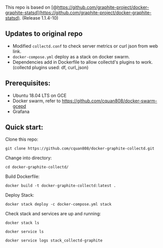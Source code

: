 This repo is based on [@https://github.com/graphite-project/docker-graphite-statsd](https://github.com/graphite-project/docker-graphite-statsd). (Release 1.1.4-10)

## Updates to original repo

- Modified `collectd.conf` to check server metrics or curl json from web link. 
- `docker-compose.yml` deploy as a stack on docker swarm.
- Dependencies add in Dockerfile to allow collectd's plugins to work. (collectd plugins used: df, curl_json)

## Prerequisites: 

- Ubuntu 18.04 LTS on GCE
- Docker swarm, refer to https://github.com/cquan808/docker-swarm-gcepd
- Grafana

## Quick start:

Clone this repo:

`git clone https://github.com/cquan808/docker-graphite-collectd.git`

Change into directory:

`cd docker-graphite-collectd/`

Build Dockerfile:

`docker build -t docker-graphite-collectd:latest .` 

Deploy Stack:

`docker stack deploy -c docker-compose.yml stack`

Check stack and services are up and running:

`docker stack ls`

`docker service ls`

`docker service logs stack_collectd-graphite`
